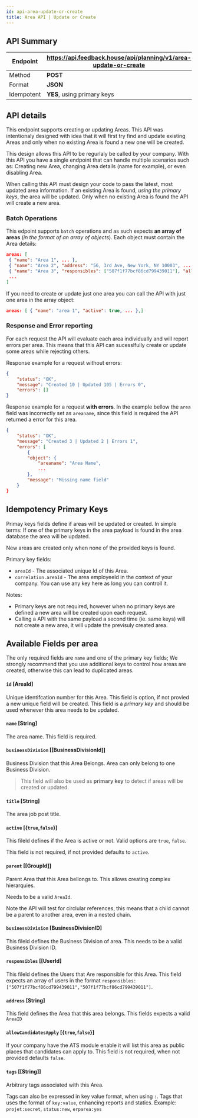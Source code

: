 ```yaml
---
id: api-area-update-or-create
title: Area API | Update or Create
---
```


## API Summary

| Endpoint | **https://api.feedback.house/api/planning/v1/area-update-or-create** |
|----------|-------------------------------------------------------------|
| Method   | **POST** |
| Format   | **JSON** |
| Idempotent | **YES**, using primary keys |

## API details

This endpoint supports creating or updating Areas. This API was intentionaly designed with idea that it will first try find and update existing Areas and only when no existing Area is found a new one will be created. 

This design allows this API to be regurlaly be called by your company. With this API you have a single endpoint that can handle multiple scenarios such as: Creating new Area, changing Area details (name for example), or even disabling Area.

When calling this API must design your code to pass the latest, most updated area information. If an existing Area is found, *using the primary keys*, the area will be updated. Only when no existing Area is found the API will create a new area.

### Batch Operations

This edpoint supports `batch` operations and as such expects **an array of areas** (*in the format of an array of objects*). Each object must contain the Area details:

```json
areas: [
 { "name": "Area 1", ... },
 { "name": "Area 2", "address": "56, 3rd Ave, New York, NY 10003", ... },
 { "name": "Area 3", "responsibles": ["507f1f77bcf86cd799439011"], "allowCandidatesApply": true, ... },
 ...
]
```

If you need to create or update just one area you can call the API with just one area in the array object:

```json
areas: [ { "name": "area 1", "active": true, ... },]
```


### Response and Error reporting

For each request the API will evaluate each area individually and will report errors per area. This means that this API can sucesslfully create or update some areas while rejecting others.

Response example for a request without errors:
```json
{
    "status": "OK",
    "message": "Created 10 | Updated 105 | Errors 0",
    "errors": []
}
```

Response example for a request **with errors**. In the example bellow the `area` field was incorrectly set as `areaname`, since this field is required the API returned a error for this area.
```json
{
    "status": "OK",
    "message": "Created 3 | Updated 2 | Errors 1",
    "errors": [
        {
        "object": {
            "areaname": "Area Name",
            ...
        },
        "message": "Missing name field"
    }
}
```

## Idempotency Primary Keys

Primay keys fields define if areas will be updated or created. In simple terms: If one of the primary keys in the area payload is found in the area database the area will be updated. 

New areas are created only when none of the provided keys is found.

Primary key fields:
- `areaId` - The associated unique Id of this Area.
- `correlation.areaId` - The area employeeId in the context of your company. You can use any key here as long you can controll it.

Notes:
- Primary keys are not required, however when no primary keys are defined a new area will be created upon each request.
- Calling a API with the same payload a second time (ie. same keys) will not create a new area, it will update the previsuly created area.

## Available Fields per area

The only required fields are `name` and one of the primary key fields; We strongly recommend that you use additional keys to control how areas are created, otherwise this can lead to duplicated areas.


#### `id` [AreaId] 
Unique identifcation number for this Area. This field is option, if not provied a new unique field will be created.
This field is a *primary key* and should be used whenever this area needs to be updated.

#### `name` [String] 
The area name. This field is required. 

#### `businessDivision` [[BusinessDivisionId]]

Business Division that this Area Belongs. Area can only belong to one Business Division. 

> This field will also be used as **primary key** to detect if areas will be created or updated.

#### `title` [String]
The area job post title. 

#### `active` [{`true`,`false`}]

This fileld defines if the Area is active or not. Valid options are `true`, `false`. 

This field is not required, if not provided defaults to `active`.

#### `parent` [[GroupId]]

Parent Area that this Area bellongs to. This allows creating complex hierarquies.

Needs to be a valid `AreaId`.

Note the API will test for circlular references, this means that a child cannot be a parent to another area, even in a nested chain.

#### `businessDivision` [BusinessDivisionID]

This fileld defines the Business Division of area. This needs to be a valid Business Division ID.

#### `responsibles` [[UserId]

This fileld defines the Users that Are responsible for this Area. This field expects an array of users in the format `responsibles: ["507f1f77bcf86cd799439011","507f1f77bcf86cd799439011"]`. 


#### `address` [String]

This field defines the Area that this area belongs. This fields expects a valid `AreaID`

#### `allowCandidatesApply` [{`true`,`false`}]

If your company have the ATS module enable it will list this area as public places that candidates can apply to. This field is not required, when not provided defaults `false`.

#### `tags` [[String]]

Arbitrary tags associated with this Area. 

Tags can also be expressed in key value format, when using `:`. Tags that uses the format of `key:value`, enhancing reports and statics. Example: `projet:secret`, `status:new`, `erparea:yes`
